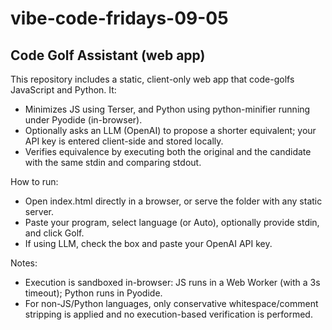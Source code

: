 # vibe-code-fridays-09-05

## Code Golf Assistant (web app)

This repository includes a static, client-only web app that code-golfs JavaScript and Python. It:
- Minimizes JS using Terser, and Python using python-minifier running under Pyodide (in-browser).
- Optionally asks an LLM (OpenAI) to propose a shorter equivalent; your API key is entered client-side and stored locally.
- Verifies equivalence by executing both the original and the candidate with the same stdin and comparing stdout.

How to run:
- Open index.html directly in a browser, or serve the folder with any static server.
- Paste your program, select language (or Auto), optionally provide stdin, and click Golf.
- If using LLM, check the box and paste your OpenAI API key.

Notes:
- Execution is sandboxed in-browser: JS runs in a Web Worker (with a 3s timeout); Python runs in Pyodide.
- For non-JS/Python languages, only conservative whitespace/comment stripping is applied and no execution-based verification is performed.
